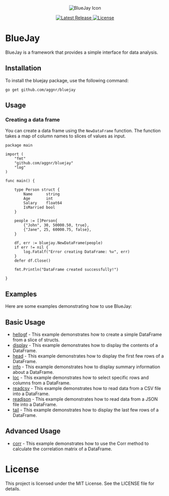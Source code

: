 
<div align="center">
  <img src="bluejay.ico" alt="BlueJay Icon">
</div>


<p align="center">
  <a href="https://github.com/aggnr/bluejay/releases/latest">
    <img src="https://img.shields.io/github/v/tag/aggnr/bluejay?label=latest%20release" alt="Latest Release">
  </a>
  <a href="https://github.com/aggnr/bluejay/blob/main/LICENSE">
    <img src="https://img.shields.io/github/license/aggnr/bluejay" alt="License">
  </a>
    
</p>


# BlueJay
BlueJay is a framework that provides a simple interface for data analysis.

## Installation
To install the bluejay package, use the following command:
    
```
go get github.com/aggnr/bluejay
```

## Usage

### Creating a data frame
You can create a data frame using the `NewDataFrame` function. The function takes a map of column names to slices of values as input.

``` 
package main

import (
	"fmt"
	"github.com/aggnr/bluejay"
	"log"
)

func main() {

	type Person struct {
		Name      string
		Age       int
		Salary    float64
		IsMarried bool
	}

	people := []Person{
		{"John", 30, 50000.50, true},
		{"Jane", 25, 60000.75, false},
	}

	df, err := bluejay.NewDataFrame(people)
	if err != nil {
		log.Fatalf("Error creating DataFrame: %v", err)
	}
	defer df.Close()

	fmt.Println("DataFrame created successfully!")

}
```

## Examples

Here are some examples demonstrating how to use BlueJay:

## Basic Usage

- [hellogf](examples/hellogf.go) - This example demonstrates how to create a simple DataFrame from a slice of structs.
- [display](examples/display.go) - This example demonstrates how to display the contents of a DataFrame.
- [head](examples/head.go) - This example demonstrates how to display the first few rows of a DataFrame.
- [info](examples/info.go) - This example demonstrates how to display summary information about a DataFrame.
- [loc](examples/loc.go) - This example demonstrates how to select specific rows and columns from a DataFrame.
- [readcsv](examples/readcsv.go) - This example demonstrates how to read data from a CSV file into a DataFrame.
- [readjson](examples/readjson.go) - This example demonstrates how to read data from a JSON file into a DataFrame.
- [tail](examples/tail.go) - This example demonstrates how to display the last few rows of a DataFrame.

## Advanced Usage

- [corr](examples/corr.go) - This example demonstrates how to use the Corr method to calculate the correlation matrix of a DataFrame.

# License
This project is licensed under the MIT License. See the LICENSE file for details.
